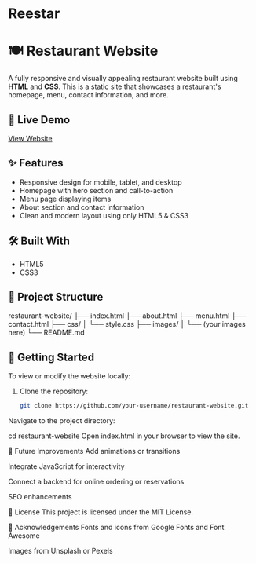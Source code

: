 # Reestar
# 🍽️ Restaurant Website

A fully responsive and visually appealing restaurant website built using **HTML** and **CSS**. This is a static site that showcases a restaurant's homepage, menu, contact information, and more.

## 🔗 Live Demo

[View Website](https://madhumitha7528.github.io/Reestar/)  

## ✨ Features

- Responsive design for mobile, tablet, and desktop
- Homepage with hero section and call-to-action
- Menu page displaying items 
- About section and contact information
- Clean and modern layout using only HTML5 & CSS3

## 🛠️ Built With

- HTML5
- CSS3

## 📁 Project Structure

restaurant-website/
├── index.html
├── about.html
├── menu.html
├── contact.html
├── css/
│ └── style.css
├── images/
│ └── (your images here)
└── README.md

## 🚀 Getting Started

To view or modify the website locally:

1. Clone the repository:
   ```bash
   git clone https://github.com/your-username/restaurant-website.git
Navigate to the project directory:

cd restaurant-website
Open index.html in your browser to view the site.

📌 Future Improvements
Add animations or transitions

Integrate JavaScript for interactivity

Connect a backend for online ordering or reservations

SEO enhancements

📄 License
This project is licensed under the MIT License.

🙌 Acknowledgements
Fonts and icons from Google Fonts and Font Awesome

Images from Unsplash or Pexels
